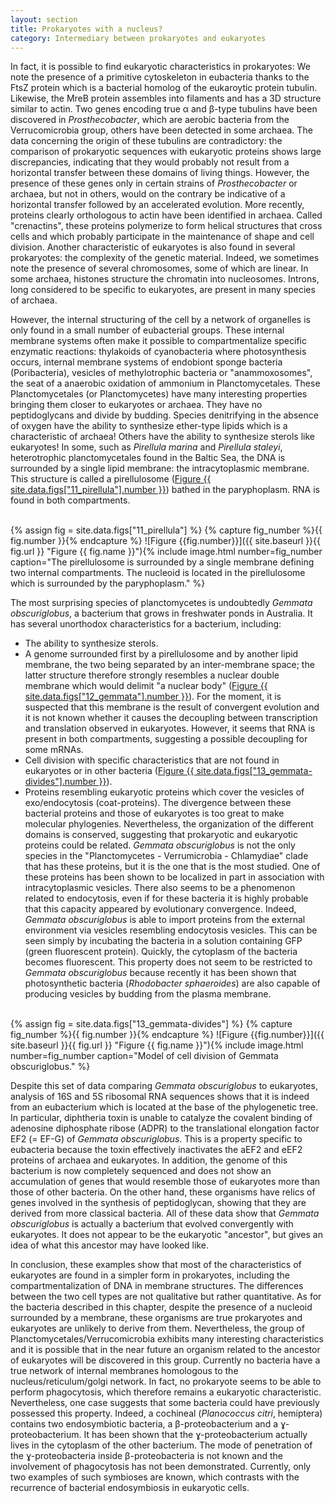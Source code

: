 ```yaml
---
layout: section
title: Prokaryotes with a nucleus?
category: Intermediary between prokaryotes and eukaryotes
---
```


In fact, it is possible to find eukaryotic characteristics in prokaryotes: We note the presence of a primitive cytoskeleton in eubacteria thanks to the FtsZ protein which is a bacterial homolog of the eukaroytic protein tubulin. Likewise, the MreB protein assembles into filaments and has a 3D structure similar to actin. Two genes encoding true α and β-type tubulins have been discovered in _Prosthecobacter_, which are aerobic bacteria from the Verrucomicrobia group, others have been detected in some archaea. The data concerning the origin of these tubulins are contradictory: the comparison of prokaryotic sequences with eukaryotic proteins shows large discrepancies, indicating that they would probably not result from a horizontal transfer between these domains of living things. However, the presence of these genes only in certain strains of _Prosthecobacter_ or archaea, but not in others, would on the contrary be indicative of a horizontal transfer followed by an accelerated evolution. More recently, proteins clearly orthologous to actin have been identified in archaea. Called "crenactins", these proteins polymerize to form helical structures that cross cells and which probably participate in the maintenance of shape and cell division. Another characteristic of eukaryotes is also found in several prokaryotes: the complexity of the genetic material. Indeed, we sometimes note the presence of several chromosomes, some of which are linear. In some archaea, histones structure the chromatin into nucleosomes. Introns, long considered to be specific to eukaryotes, are present in many species of archaea.


However, the internal structuring of the cell by a network of organelles is only found in a small number of eubacterial groups. These internal membrane systems often make it possible to compartmentalize specific enzymatic reactions: thylakoids of cyanobacteria where photosynthesis occurs, internal membrane systems of endobiont sponge bacteria (Poribacteria), vesicles of methylotrophic bacteria or "anammoxosomes", the seat of a anaerobic oxidation of ammonium in Planctomycetales. These Planctomycetales (or Planctomycetes) have many interesting properties bringing them closer to eukaryotes or archaea. They have no peptidoglycans and divide by budding. Species denitrifying in the absence of oxygen have the ability to synthesize ether-type lipids which is a characteristic of archaea! Others have the ability to synthesize sterols like eukaryotes! In some, such as _Pirellula marina_ and _Pirellula staleyi_, heterotrophic planctomycetales found in the Baltic Sea, the DNA is surrounded by a single lipid membrane: the intracytoplasmic membrane. This structure is called a pirellulosome ([Figure {{ site.data.figs["11_pirellula"].number }}](#11_pirellula)) bathed in the paryphoplasm. RNA is found in both compartments.

<br>
{% assign fig = site.data.figs["11_pirellula"] %}
<a id="{{ fig.name }}"></a>
{% capture fig_number %}{{ fig.number }}{% endcapture %}
![Figure {{fig.number}}]({{ site.baseurl }}{{ fig.url }} "Figure {{ fig.name }}"){% include image.html number=fig_number caption="The pirellulosome is surrounded by a single membrane defining two internal compartments. The nucleoid is located in the pirellulosome which is surrounded by the paryphoplasm." %}
<br>

The most surprising species of planctomycetes is undoubtedly _Gemmata obscuriglobus_, a bacterium that grows in freshwater ponds in Australia. It has several unorthodox characteristics for a bacterium, including:

* The ability to synthesize sterols.
* A genome surrounded first by a pirellulosome and by another lipid membrane, the two being separated by an inter-membrane space; the latter structure therefore strongly resembles a nuclear double membrane which would delimit "a nuclear body" ([Figure {{ site.data.figs["12_gemmata"].number }}](#12_gemmata)). For the moment, it is suspected that this membrane is the result of convergent evolution and it is not known whether it causes the decoupling between transcription and translation observed in eukaryotes. However, it seems that RNA is present in both compartments, suggesting a possible decoupling for some mRNAs.
* Cell division with specific characteristics that are not found in eukaryotes or in other bacteria ([Figure {{ site.data.figs["13_gemmata-divides"].number }}](#13_gemmata-divides)).
* Proteins resembling eukaryotic proteins which cover the vesicles of exo/endocytosis (coat-proteins). The divergence between these bacterial proteins and those of eukaryotes is too great to make molecular phylogenies. Nevertheless, the organization of the different domains is conserved, suggesting that prokaryotic and eukaryotic proteins could be related. _Gemmata obscuriglobus_ is not the only species in the "Planctomycetes - Verrumicrobia - Chlamydiae" clade that has these proteins, but it is the one that is the most studied. One of these proteins has been shown to be localized in part in association with intracytoplasmic vesicles. There also seems to be a phenomenon related to endocytosis, even if for these bacteria it is highly probable that this capacity appeared by evolutionary convergence. Indeed, _Gemmata obscuriglobus_ is able to import proteins from the external environment via vesicles resembling endocytosis vesicles. This can be seen simply by incubating the bacteria in a solution containing GFP (green fluorescent protein). Quickly, the cytoplasm of the bacteria becomes fluorescent. This property does not seem to be restricted to _Gemmata obscuriglobus_ because recently it has been shown that photosynthetic bacteria (_Rhodobacter sphaeroides_) are also capable of producing vesicles by budding from the plasma membrane.

<br>
{% assign fig = site.data.figs["13_gemmata-divides"] %}
<a id="{{ fig.name }}"></a>
{% capture fig_number %}{{ fig.number }}{% endcapture %}
![Figure {{fig.number}}]({{ site.baseurl }}{{ fig.url }} "Figure {{ fig.name }}"){% include image.html number=fig_number caption="Model of cell division of Gemmata obscuriglobus." %}
<br>

Despite this set of data comparing _Gemmata obscuriglobus_ to eukaryotes, analysis of 16S and 5S ribosomal RNA sequences shows that it is indeed from an eubacterium which is located at the base of the phylogenetic tree. In particular, diphtheria toxin is unable to catalyze the covalent binding of adenosine diphosphate ribose (ADPR) to the translational elongation factor EF2 (= EF-G) of _Gemmata obscuriglobus_. This is a property specific to eubacteria because the toxin effectively inactivates the aEF2 and eEF2 proteins of archaea and eukaryotes. In addition, the genome of this bacterium is now completely sequenced and does not show an accumulation of genes that would resemble those of eukaryotes more than those of other bacteria. On the other hand, these organisms have relics of genes involved in the synthesis of peptidoglycan, showing that they are derived from more classical bacteria. All of these data show that _Gemmata obscuriglobus_ is actually a bacterium that evolved convergently with eukaryotes. It does not appear to be the eukaryotic "ancestor", but gives an idea of what this ancestor may have looked like.

In conclusion, these examples show that most of the characteristics of eukaryotes are found in a simpler form in prokaryotes, including the compartmentalization of DNA in membrane structures. The differences between the two cell types are not qualitative but rather quantitative. As for the bacteria described in this chapter, despite the presence of a nucleoid surrounded by a membrane, these organisms are true prokaryotes and eukaryotes are unlikely to derive from them. Nevertheless, the group of Planctomycetales/Verrucomicrobia exhibits many interesting characteristics and it is possible that in the near future an organism related to the ancestor of eukaryotes will be discovered in this group. Currently no bacteria have a true network of internal membranes homologous to the nucleus/reticulum/golgi network. In fact, no prokaryote seems to be able to perform phagocytosis, which therefore remains a eukaryotic characteristic. Nevertheless, one case suggests that some bacteria could have previously possessed this property. Indeed, a cochineal (_Planococcus citri_, hemiptera) contains two endosymbiotic bacteria, a β-proteobacterium and a ɣ-proteobacterium. It has been shown that the ɣ-proteobacterium actually lives in the cytoplasm of the other bacterium. The mode of penetration of the ɣ-proteobacteria inside β-proteobacteria is not known and the involvement of phagocytosis has not been demonstrated. Currently, only two examples of such symbioses are known, which contrasts with the recurrence of bacterial endosymbiosis in eukaryotic cells.
